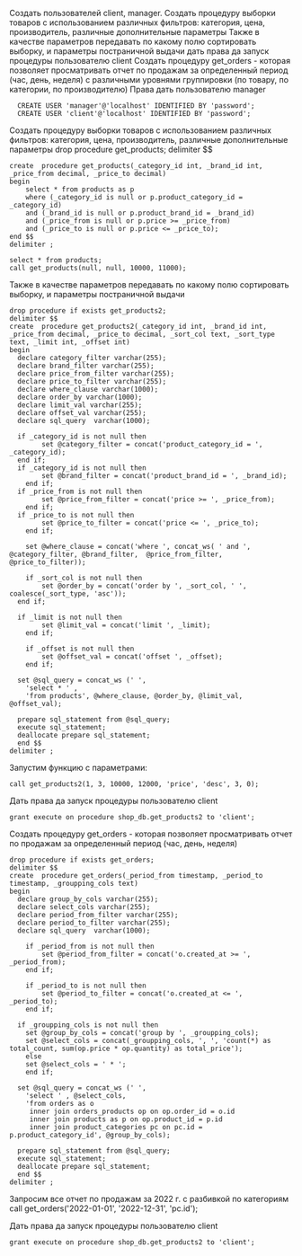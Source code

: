 Создать пользователей client, manager.
Создать процедуру выборки товаров с использованием различных фильтров: категория, цена, производитель, различные дополнительные параметры
Также в качестве параметров передавать по какому полю сортировать выборку, и параметры постраничной выдачи
дать права да запуск процедуры пользователю client
Создать процедуру get_orders - которая позволяет просматривать отчет по продажам за определенный период (час, день, неделя)
с различными уровнями группировки (по товару, по категории, по производителю)
Права дать пользователю manager
```
  CREATE USER 'manager'@'localhost' IDENTIFIED BY 'password';
  CREATE USER 'client'@'localhost' IDENTIFIED BY 'password';
```
Создать процедуру выборки товаров с использованием различных фильтров: категория, цена, производитель, различные дополнительные параметры
drop procedure get_products;
delimiter $$
```
create  procedure get_products(_category_id int, _brand_id int, _price_from decimal, _price_to decimal)
begin
	select * from products as p
    where (_category_id is null or p.product_category_id = _category_id)
    and (_brand_id is null or p.product_brand_id = _brand_id)
	and (_price_from is null or p.price >= _price_from)
    and (_price_to is null or p.price <= _price_to);
end $$
delimiter ;

select * from products;
call get_products(null, null, 10000, 11000);

```
Также в качестве параметров передавать по какому полю сортировать выборку, и параметры постраничной выдачи
```
drop procedure if exists get_products2;
delimiter $$
create  procedure get_products2(_category_id int, _brand_id int, _price_from decimal, _price_to decimal, _sort_col text, _sort_type text, _limit int, _offset int)
begin
  declare category_filter varchar(255);
  declare brand_filter varchar(255);
  declare price_from_filter varchar(255);
  declare price_to_filter varchar(255);
  declare where_clause varchar(1000); 
  declare order_by varchar(1000);
  declare limit_val varchar(255);
  declare offset_val varchar(255);
  declare sql_query  varchar(1000);   
    
  if _category_id is not null then
		set @category_filter = concat('product_category_id = ', _category_id);
  end if;
  if _category_id is not null then
		set @brand_filter = concat('product_brand_id = ', _brand_id);
	end if;
  if _price_from is not null then
		set @price_from_filter = concat('price >= ', _price_from);
	end if;
  if _price_to is not null then
		set @price_to_filter = concat('price <= ', _price_to);
	end if;

	set @where_clause = concat('where ', concat_ws( ' and ', @category_filter, @brand_filter,  @price_from_filter, @price_to_filter));
        
	if _sort_col is not null then
		set @order_by = concat('order by ', _sort_col, ' ', coalesce(_sort_type, 'asc'));
  end if;
    
  if _limit is not null then
		set @limit_val = concat('limit ', _limit);
    end if;
    
	if _offset is not null then
		set @offset_val = concat('offset ', _offset);
    end if;

  set @sql_query = concat_ws (' ',
    'select * ' ,
    'from products', @where_clause, @order_by, @limit_val, @offset_val);

  prepare sql_statement from @sql_query;
  execute sql_statement;
  deallocate prepare sql_statement;
  end $$
delimiter ;
```
Запустим функцию с параметрами:
```
call get_products2(1, 3, 10000, 12000, 'price', 'desc', 3, 0);
```

Дать права да запуск процедуры пользователю client
```
grant execute on procedure shop_db.get_products2 to 'client';
```
Создать процедуру get_orders - которая позволяет просматривать отчет по продажам за определенный период (час, день, неделя)
```
drop procedure if exists get_orders;
delimiter $$
create  procedure get_orders(_period_from timestamp, _period_to timestamp, _groupping_cols text)
begin
  declare group_by_cols varchar(255);
  declare select_cols varchar(255);
  declare period_from_filter varchar(255);
  declare period_to_filter varchar(255);
  declare sql_query  varchar(1000);   
     
	if _period_from is not null then
		set @period_from_filter = concat('o.created_at >= ', _period_from);
	end if;
  
	if _period_to is not null then
		set @period_to_filter = concat('o.created_at <= ', _period_to);
	end if;
    
  if _groupping_cols is not null then
    set @group_by_cols = concat('group by ', _groupping_cols);
    set @select_cols = concat(_groupping_cols, ', ', 'count(*) as total_count, sum(op.price * op.quantity) as total_price');
	else
    set @select_cols = ' * ';
	end if;

  set @sql_query = concat_ws (' ',
    'select ' , @select_cols, 
    'from orders as o
     inner join orders_products op on op.order_id = o.id
     inner join products as p on op.product_id = p.id
     inner join product_categories pc on pc.id = p.product_category_id', @group_by_cols);

  prepare sql_statement from @sql_query;
  execute sql_statement;
  deallocate prepare sql_statement;
  end $$
delimiter ;
```
Запросим все отчет по продажам за 2022 г. с разбивкой по категориям 
call get_orders('2022-01-01', '2022-12-31', 'pc.id'); 

Дать права да запуск процедуры пользователю client
```
grant execute on procedure shop_db.get_products2 to 'client';
```
